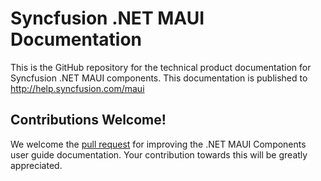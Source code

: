 # Syncfusion .NET MAUI Documentation

This is the GitHub repository for the technical product documentation for Syncfusion .NET MAUI components. This documentation is published to http://help.syncfusion.com/maui

## Contributions Welcome!

We welcome the [pull request](https://docs.github.com/en/github/managing-files-in-a-repository/editing-files-in-another-users-repository) for improving the .NET MAUI Components user guide documentation. Your contribution towards this will be greatly appreciated.

